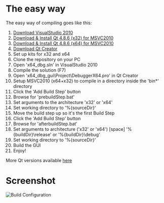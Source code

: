 # The easy way #

The easy way of compiling goes like this:

1. [Download VisualStudio 2010](http://download.microsoft.com/download/2/4/7/24733615-AA11-42E9-8883-E28CDCA88ED5/X16-42552VS2010UltimTrial1.iso)
2. [Download & Install Qt 4.8.6 (x32) for MSVC2010](http://download.qt-project.org/official_releases/qt/4.8/4.8.6/qt-opensource-windows-x86-vs2010-4.8.6.exe)
3. [Download & Install Qt 4.8.6 (x64) for MSVC2010](http://sourceforge.net/projects/qtx64/files/qt-x64/4.8.6/msvc2010/qt-4.8.6-x64-msvc2010-rev1.exe/download)
4. [Download Qt Creator](http://download.qt-project.org/official_releases/qtcreator/3.1/3.1.1/qt-creator-opensource-windows-x86-3.1.1.exe)
5. Set up kits for x32 and x64
6. Clone the repository on your PC
7. Open 'x64_dbg.sln' in VisualStudio 2010
8. Compile the solution (F7)
9. Open 'x64_dbg_gui\Project\DebuggerX64.pro' in Qt Creator
10. Setup MSVC2010 (x64+x32) to compile in a directory inside the 'bin\*' directory
11. Click the 'Add Build Step' button
12. Browse for 'prebuildStep.bat'
13. Set arguments to the architecture 'x32' or 'x64'
14. Set working directory to '%{sourceDir}'
15. Move the build step up so it's the first Build Step
16. Click the 'Add Build Step' button
17. Browse for 'afterbuildStep.bat'
18. Set arguments to architecture ('x32' or 'x64') [space] '%{buildDir}\release' or '%{buildDir}\debug'
19. Set working directory to '%{sourceDir}'
20. Build the GUI
21. Enjoy!

More Qt versions available [here](http://www.tver-soft.org/qt64)

# Screenshot #
![Build Configuration](/mrexodia/x64_dbg/wiki/images/x64dbg_build_example_new.png)